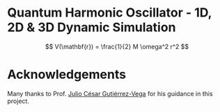 # Quantum Harmonic Oscillator - 1D, 2D & 3D Dynamic Simulation

$$ V(\mathbf{r}) = \frac{1}{2} M \omega^2 r^2 $$

# Acknowledgements
Many thanks to Prof. [Julio César Gutiérrez-Vega](https://scholar.google.com/citations?user=SXtXBWkAAAAJ&hl) for his guidance in this project.
